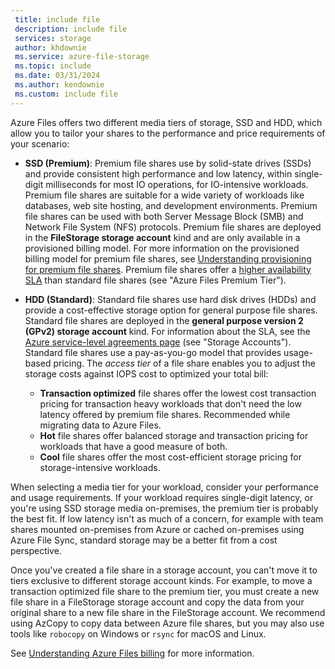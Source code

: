 ```yaml
---
 title: include file
 description: include file
 services: storage
 author: khdownie
 ms.service: azure-file-storage
 ms.topic: include
 ms.date: 03/31/2024
 ms.author: kendownie
 ms.custom: include file
---
```

Azure Files offers two different media tiers of storage, SSD and HDD, which allow you to tailor your shares to the performance and price requirements of your scenario:

- **SSD (Premium)**: Premium file shares use by solid-state drives (SSDs) and provide consistent high performance and low latency, within single-digit milliseconds for most IO operations, for IO-intensive workloads. Premium file shares are suitable for a wide variety of workloads like databases, web site hosting, and development environments. Premium file shares can be used with both Server Message Block (SMB) and Network File System (NFS) protocols. Premium file shares are deployed in the **FileStorage storage account** kind and are only available in a provisioned billing model. For more information on the provisioned billing model for premium file shares, see [Understanding provisioning for premium file shares](../articles/storage/files/understanding-billing.md#provisioned-model). Premium file shares offer a [higher availability SLA](https://www.microsoft.com/licensing/docs/view/Service-Level-Agreements-SLA-for-Online-Services) than standard file shares (see "Azure Files Premium Tier").

- **HDD (Standard)**: Standard file shares use hard disk drives (HDDs) and provide a cost-effective storage option for general purpose file shares. Standard file shares are deployed in the **general purpose version 2 (GPv2) storage account** kind. For information about the SLA, see the [Azure service-level agreements page](https://www.microsoft.com/licensing/docs/view/Service-Level-Agreements-SLA-for-Online-Services) (see "Storage Accounts"). Standard file shares use a pay-as-you-go model that provides usage-based pricing. The *access tier* of a file share enables you to adjust the storage costs against IOPS cost to optimized your total bill:
    - **Transaction optimized** file shares offer the lowest cost transaction pricing for transaction heavy workloads that don't need the low latency offered by premium file shares. Recommended while migrating data to Azure Files.
    - **Hot** file shares offer balanced storage and transaction pricing for workloads that have a good measure of both.
    - **Cool** file shares offer the most cost-efficient storage pricing for storage-intensive workloads.

When selecting a media tier for your workload, consider your performance and usage requirements. If your workload requires single-digit latency, or you're using SSD storage media on-premises, the premium tier is probably the best fit. If low latency isn't as much of a concern, for example with team shares mounted on-premises from Azure or cached on-premises using Azure File Sync, standard storage may be a better fit from a cost perspective.

Once you've created a file share in a storage account, you can't move it to tiers exclusive to different storage account kinds. For example, to move a transaction optimized file share to the premium tier, you must create a new file share in a FileStorage storage account and copy the data from your original share to a new file share in the FileStorage account. We recommend using AzCopy to copy data between Azure file shares, but you may also use tools like `robocopy` on Windows or `rsync` for macOS and Linux. 

See [Understanding Azure Files billing](../articles/storage/files/understanding-billing.md) for more information.